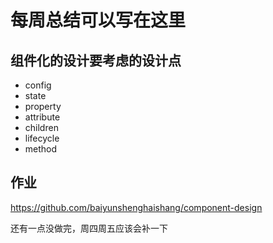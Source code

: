 # 每周总结可以写在这里

## 组件化的设计要考虑的设计点
 * config
 * state
 * property
 * attribute
 * children
 * lifecycle
 * method

## 作业

https://github.com/baiyunshenghaishang/component-design

还有一点没做完，周四周五应该会补一下
